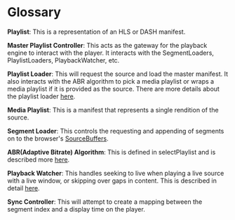# Glossary

**Playlist**: This is a representation of an HLS or DASH manifest.

**Master Playlist Controller**: This acts as the gateway for the playback engine to interact with the player. It interacts with the SegmentLoaders, PlaylistLoaders, PlaybackWatcher, etc.

**Playlist Loader**: This will request the source and load the master manifest. It also interacts with the ABR algorithm to pick a media playlist or wraps a media playlist if it is provided as the source. There are more details about the playlist loader [here](./arch.md).

**Media Playlist**: This is a manifest that represents a single rendition of the source.

**Segment Loader**: This controls the requesting and appending of segments on to the browser's [SourceBuffers](https://developer.mozilla.org/en-US/docs/Web/API/SourceBuffer).

**ABR(Adaptive Bitrate) Algorithm**: This is defined in selectPlaylist and is described more [here](./bitrate-switching.md).

**Playback Watcher**: This handles seeking to live when playing a live source with a live window, or skipping over gaps in content. This is described in detail [here]().

**Sync Controller**: This will attempt to create a mapping between the segment index and a display time on the player.
